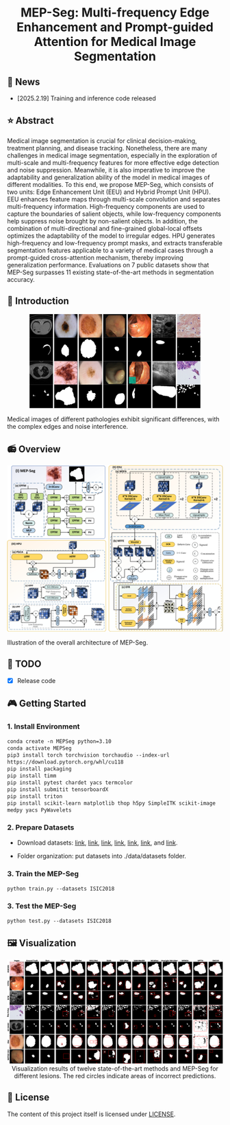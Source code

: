 <div align="center">
<h1> MEP-Seg: Multi-frequency Edge Enhancement and Prompt-guided Attention for Medical Image Segmentation </h1>
</div>

## 🎈 News

- [2025.2.19] Training and inference code released

## ⭐ Abstract

Medical image segmentation is crucial for clinical decision-making, treatment planning, and disease tracking. Nonetheless, there are many challenges in medical image segmentation, especially in the exploration of multi-scale and multi-frequency features for more effective edge detection and noise suppression. Meanwhile, it is also imperative to improve the adaptability and generalization ability of the model in medical images of different modalities. To this end, we propose MEP-Seg, which consists of two units: Edge Enhancement Unit (EEU) and Hybrid Prompt Unit (HPU). EEU enhances feature maps through multi-scale convolution and separates multi-frequency information. High-frequency components are used to capture the boundaries of salient objects, while low-frequency components help suppress noise brought by non-salient objects. In addition, the combination of multi-directional and fine-grained global-local offsets optimizes the adaptability of the model to irregular edges. HPU generates high-frequency and low-frequency prompt masks, and extracts transferable segmentation features applicable to a variety of medical cases through a prompt-guided cross-attention mechanism, thereby improving generalization performance. Evaluations on 7 public datasets show that MEP-Seg surpasses 11 existing state-of-the-art methods in segmentation accuracy.

## 🚀 Introduction

<div align="center">
    <img width="400" alt="image" src="asserts/challen.png?raw=true">
</div>

Medical images of different pathologies exhibit significant differences, with the complex edges and noise interference.

## 📻 Overview

<div align="center">
<img width="800" alt="image" src="asserts/network.png?raw=true">
</div>

Illustration of the overall architecture of MEP-Seg.


## 📆 TODO

- [x] Release code

## 🎮 Getting Started

### 1. Install Environment

```
conda create -n MEPSeg python=3.10
conda activate MEPSeg
pip3 install torch torchvision torchaudio --index-url https://download.pytorch.org/whl/cu118
pip install packaging
pip install timm
pip install pytest chardet yacs termcolor
pip install submitit tensorboardX
pip install triton
pip install scikit-learn matplotlib thop h5py SimpleITK scikit-image medpy yacs PyWavelets
```

### 2. Prepare Datasets

- Download datasets: [link](https://challenge.isic-archive.com/data/#2018), [link](https://www.dropbox.com/scl/fi/epzcoqeyr1v9qlv/PH2Dataset.rar?rlkey=6mt2jlvwfkditkyg12xdei6ux&e=1), [link](https://link.zhihu.com/?target=https%3A//datasets.simula.no/downloads/kvasir-seg.zip), [link](https://scholar.cu.edu.eg/?q=afahmy/pages/dataset), [link](https://www.kaggle.com/datasets/balraj98/cvcclinicdb?resource=download), [link](https://www.kaggle.com/datasets/tuanledinh/monuseg2018), and [link](https://drive.usercontent.google.com/download?id=1FHx0Cqkq9iYjEMN3Ldm9FnZ4Vr1u3p-j&export=download&authuser=0).


- Folder organization: put datasets into ./data/datasets folder.

### 3. Train the MEP-Seg

```
python train.py --datasets ISIC2018
```

### 3. Test the MEP-Seg

```
python test.py --datasets ISIC2018
```


## 🖼️ Visualization

<div align="center">
<img width="800" alt="image" src="asserts/Visualization_.png?raw=true">
</div>

<div align="center">
    Visualization results of twelve state-of-the-art methods and MEP-Seg for different lesions. The red circles indicate areas of incorrect predictions.
</div>

## 🎫 License

The content of this project itself is licensed under [LICENSE](https://github.com/ILoveICCV/RoMERPA-UNet/blob/main/LICENSE).
